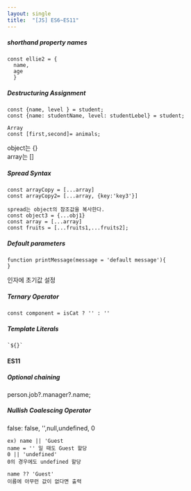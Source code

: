 ```yaml
---
layout: single
title:  "[JS] ES6~ES11"
---
```


##### shorthand property names   
```
const ellie2 = {
  name,
  age
  }
```
    
##### Destructuring Assignment    
```
const {name, level } = student;
const {name: studentName, level: studentLebel} = student;

Array
const [first,second]= animals;
```
object는 {}    
array는 []    
    
##### Spread Syntax    
```
const arrayCopy = [...array]
const arrayCopy2= [...array, {key:'key3'}]

spread는 object의 참조값을 복사한다.
const object3 = {...obj1}
const array = [...array]
const fruits = [...fruits1,...fruits2];
```
    
##### Default parameters    
```
function printMessage(message = 'default message'){
}
```
인자에 초기값 설정    
    
##### Ternary Operator    
```
const component = isCat ? '' : ''
```
##### Template Literals    
```
`${}`
```
    
#### ES11    
##### Optional chaining    
person.job?.manager?.name;    
    
##### Nullish Coalescing Operator    
false: false, '',null,undefined, 0    
```
ex) name || 'Guest
name = '' 일 때도 Guest 할당
0 || 'undefined'
0의 경우에도 undefined 할당

name ?? 'Guest'
이름에 아무런 값이 없다면 출력
```
